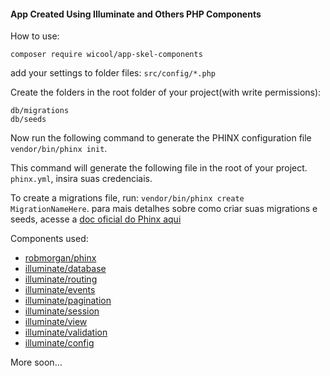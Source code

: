 
#### App Created Using Illuminate and Others PHP Components 

How to use:

```
composer require wicool/app-skel-components
```

add your settings to folder files: ```src/config/*.php```

Create the folders in the root folder of your project(with write permissions):
```
db/migrations
db/seeds
```

Now run the following command to generate the PHINX configuration file ```vendor/bin/phinx init```.

This command will generate the following file in the root of your project. ```phinx.yml```, insira suas credenciais.

To create a migrations file, run: `vendor/bin/phinx create MigrationNameHere`.
para mais detalhes sobre como criar suas migrations e seeds, acesse a [doc oficial do Phinx aqui](http://docs.phinx.org/en/latest/migrations.html)

Components used:
- [robmorgan/phinx](http://docs.phinx.org/en/latest/migrations.html)
- [illuminate/database](https://github.com/laravel/framework)
- [illuminate/routing](https://github.com/laravel/framework)
- [illuminate/events](https://github.com/laravel/framework)
- [illuminate/pagination](https://github.com/laravel/framework)
- [illuminate/session](https://github.com/laravel/framework)
- [illuminate/view](https://github.com/laravel/framework)
- [illuminate/validation](https://github.com/laravel/framework)
- [illuminate/config](https://github.com/laravel/framework)

More soon...